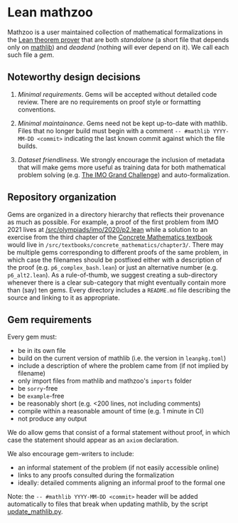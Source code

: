 # Lean mathzoo

Mathzoo is a user maintained collection of mathematical formalizations in the [Lean theorem prover](https://leanprover.github.io/) that are both *standalone* (a short file that depends only on [mathlib](https://github.com/leanprover-community/mathlib)) and *deadend* (nothing will ever depend on it). We call each such file a *gem*.

## Noteworthy design decisions

1. *Minimal requirements*. Gems will be accepted without detailed code review. There are no requirements on proof style or formatting conventions.

1. *Minimal maintainance*. Gems need not be kept up-to-date with mathlib. Files that no longer build must begin with a comment `-- #mathlib YYYY-MM-DD <commit>` indicating the last known commit against which the file builds.

1. *Dataset friendliness*. We strongly encourage the inclusion of metadata that will make gems more useful as training data for both mathematical problem solving (e.g. [The IMO Grand Challenge](https://imo-grand-challenge.github.io/)) and auto-formalization.

## Repository organization

Gems are organized in a directory hierarchy that reflects their provenance as much as possible. For example, a proof of the first problem from IMO 2021 lives at [/src/olympiads/imo/2020/p2.lean](/src/olympiads/imo/2020/p2.lean) while a solution to an exercise from the third chapter of the [Concrete Mathematics textbook](https://en.wikipedia.org/wiki/Concrete_Mathematics) would live in `/src/textbooks/concrete_mathematics/chapter3/`. There may be multiple gems corresponding to different proofs of the same problem, in which case the filenames should be postfixed either with a description of the proof (e.g. `p6_complex_bash.lean`) or just an alternative number (e.g. `p6_alt2.lean`). As a rule-of-thumb, we suggest creating a sub-directory whenever there is a clear sub-category that might eventually contain more than (say) ten gems. Every directory includes a `README.md` file describing the source and linking to it as appropriate.

## Gem requirements

Every gem must:

- be in its own file
- build on the current version of mathlib (i.e. the version in `leanpkg.toml`)
- include a description of where the problem came from (if not implied by filename)
- only import files from mathlib and mathzoo's `imports` folder
- be `sorry`-free
- be `example`-free
- be reasonably short (e.g. <200 lines, not including comments)
- compile within a reasonable amount of time (e.g. 1 minute in CI)
- not produce any output

We do allow gems that consist of a formal statement without proof, in which case the statement should appear as an `axiom` declaration.

We also encourage gem-writers to include:

- an informal statement of the problem (if not easily accessible online)
- links to any proofs consulted during the formalization
- ideally: detailed comments aligning an informal proof to the formal one

Note: the `-- #mathlib YYYY-MM-DD <commit>` header will be added automatically to files that break when updating mathlib, by the script [update_mathlib.py](/scripts/update_mathlib.py).